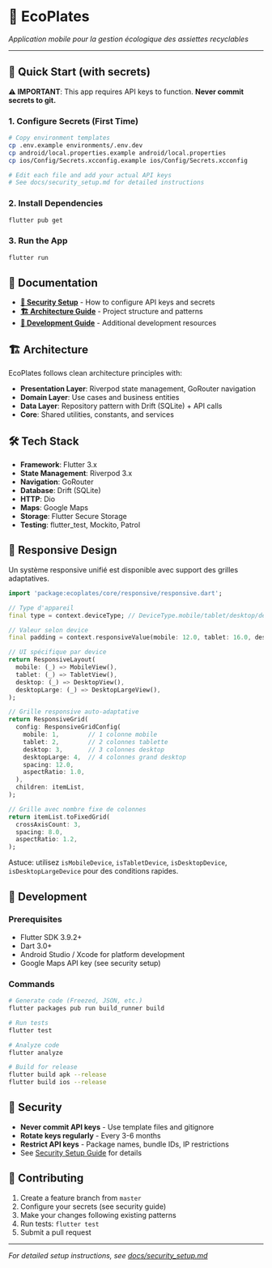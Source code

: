 # 🌱 EcoPlates

*Application mobile pour la gestion écologique des assiettes recyclables*

---

## 🚀 Quick Start (with secrets)

**⚠️ IMPORTANT**: This app requires API keys to function. **Never commit secrets to git.**

### 1. Configure Secrets (First Time)

```bash
# Copy environment templates
cp .env.example environments/.env.dev
cp android/local.properties.example android/local.properties
cp ios/Config/Secrets.xcconfig.example ios/Config/Secrets.xcconfig

# Edit each file and add your actual API keys
# See docs/security_setup.md for detailed instructions
```

### 2. Install Dependencies

```bash
flutter pub get
```

### 3. Run the App

```bash
flutter run
```

## 📖 Documentation

- **[🔐 Security Setup](docs/security_setup.md)** - How to configure API keys and secrets
- **[🏗️ Architecture Guide](docs/ARCHITECTURE_10_GUIDE.md)** - Project structure and patterns
- **[📱 Development Guide](Docs/)** - Additional development resources

## 🏗️ Architecture

EcoPlates follows clean architecture principles with:

- **Presentation Layer**: Riverpod state management, GoRouter navigation
- **Domain Layer**: Use cases and business entities  
- **Data Layer**: Repository pattern with Drift (SQLite) + API calls
- **Core**: Shared utilities, constants, and services

## 🛠️ Tech Stack

- **Framework**: Flutter 3.x
- **State Management**: Riverpod 3.x
- **Navigation**: GoRouter
- **Database**: Drift (SQLite)
- **HTTP**: Dio
- **Maps**: Google Maps
- **Storage**: Flutter Secure Storage
- **Testing**: flutter_test, Mockito, Patrol

## 📐 Responsive Design

Un système responsive unifié est disponible avec support des grilles adaptatives.

```dart
import 'package:ecoplates/core/responsive/responsive.dart';

// Type d'appareil
final type = context.deviceType; // DeviceType.mobile/tablet/desktop/desktopLarge

// Valeur selon device
final padding = context.responsiveValue(mobile: 12.0, tablet: 16.0, desktop: 20.0);

// UI spécifique par device
return ResponsiveLayout(
  mobile: (_) => MobileView(),
  tablet: (_) => TabletView(),
  desktop: (_) => DesktopView(),
  desktopLarge: (_) => DesktopLargeView(),
);

// Grille responsive auto-adaptative
return ResponsiveGrid(
  config: ResponsiveGridConfig(
    mobile: 1,        // 1 colonne mobile
    tablet: 2,        // 2 colonnes tablette
    desktop: 3,       // 3 colonnes desktop
    desktopLarge: 4,  // 4 colonnes grand desktop
    spacing: 12.0,
    aspectRatio: 1.0,
  ),
  children: itemList,
);

// Grille avec nombre fixe de colonnes
return itemList.toFixedGrid(
  crossAxisCount: 3,
  spacing: 8.0,
  aspectRatio: 1.2,
);
```

Astuce: utilisez `isMobileDevice`, `isTabletDevice`, `isDesktopDevice`, `isDesktopLargeDevice` pour des conditions rapides.

## 🔧 Development

### Prerequisites

- Flutter SDK 3.9.2+
- Dart 3.0+
- Android Studio / Xcode for platform development
- Google Maps API key (see security setup)

### Commands

```bash
# Generate code (Freezed, JSON, etc.)
flutter packages pub run build_runner build

# Run tests
flutter test

# Analyze code
flutter analyze

# Build for release
flutter build apk --release
flutter build ios --release
```

## 🚨 Security

- **Never commit API keys** - Use template files and gitignore
- **Rotate keys regularly** - Every 3-6 months  
- **Restrict API keys** - Package names, bundle IDs, IP restrictions
- See [Security Setup Guide](docs/security_setup.md) for details

## 🤝 Contributing

1. Create a feature branch from `master`
2. Configure your secrets (see security guide)
3. Make your changes following existing patterns
4. Run tests: `flutter test`
5. Submit a pull request

---

*For detailed setup instructions, see [docs/security_setup.md](docs/security_setup.md)*
